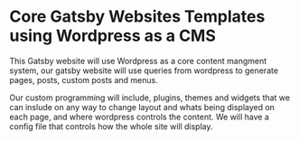 # Core Gatsby Websites Templates using Wordpress as a CMS
This Gatsby website will use Wordpress as a core content mangment system, our gatsby website will use queries from wordpress to generate pages, posts, custom posts and menus.

Our custom programming will include, plugins, themes and widgets that we can inslude on any way to change layout and whats being displayed on each page, and where wordpress controls the content. We will have a config file that controls how the whole site will display.
